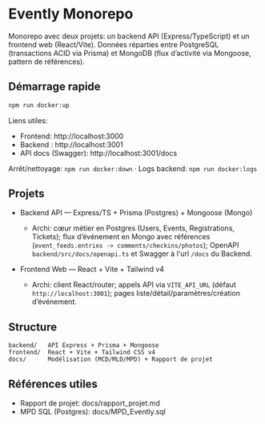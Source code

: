 # Evently Monorepo

Monorepo avec deux projets: un backend API (Express/TypeScript) et un frontend web (React/Vite). Données réparties entre PostgreSQL (transactions ACID via Prisma) et MongoDB (flux d’activité via Mongoose, pattern de références).

## Démarrage rapide
```bash
npm run docker:up
```
Liens utiles:
- Frontend: http://localhost:3000
- Backend : http://localhost:3001
- API docs (Swagger): http://localhost:3001/docs

Arrêt/nettoyage: `npm run docker:down` · Logs backend: `npm run docker:logs`

## Projets
- Backend API — Express/TS + Prisma (Postgres) + Mongoose (Mongo)
  - Archi: cœur métier en Postgres (Users, Events, Registrations, Tickets); flux d’événement en Mongo avec références (`event_feeds.entries -> comments/checkins/photos`); OpenAPI `backend/src/docs/openapi.ts` et Swagger à l'url `/docs` du Backend.

- Frontend Web — React + Vite + Tailwind v4
  - Archi: client React/router; appels API via `VITE_API_URL` (défaut `http://localhost:3001`); pages liste/détail/paramètres/création d’événement.

## Structure
```
backend/   API Express + Prisma + Mongoose
frontend/  React + Vite + Tailwind CSS v4
docs/      Modélisation (MCD/MLD/MPD) + Rapport de projet
```

## Références utiles
- Rapport de projet: docs/rapport_projet.md
- MPD SQL (Postgres): docs/MPD_Evently.sql
